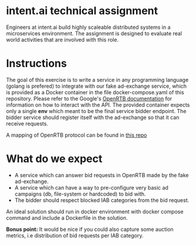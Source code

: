# intent.ai technical assignment

Engineers at intent.ai build highly scaleable distributed systems in a microservices environment. The assignment is designed to evaluate real world activities that are involved with this role.

# Instructions

The goal of this exercise is to write a service in any programming language (golang is prefered) to integrate with our fake ad-exchange service, which is provided as a Docker container in the file docker-compose.yaml of this repository. Please refer to the Google's [OpenRTB documentation](https://developers.google.com/authorized-buyers/rtb/openrtb-guide) for information on how to interact with the API. The provided container expects only a single **env**  which meant to be the final service bidder endpoint. The bidder service should register itself with the ad-exchange so that it can receive requests.

A mapping of OpenRTB protocol can be found in [this repo](github.com/bsm/openrtb)

# What do we expect

- A service which can answer bid requests in OpenRTB made by the fake ad-exchange.
- A service which can have a way to pre-configure very basic ad campaigns (db, file-system or hardcoded) to bid with.
- The bidder should respect blocked IAB categories from the bid request.

An ideal solution should run in docker environment with docker compose command and include a Dockerfile in the solution. 

**Bonus point:** It would be nice if you could also capture some auction metrics, i.e distribution of bid requests per IAB category. 